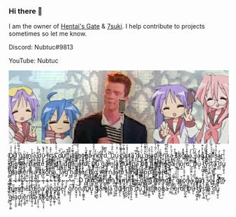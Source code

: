 ### Hi there 👋
I am the owner of [Hentai's Gate](https://hentaisgate.tk) & [7suki](https://7suki.tk). I help contribute to projects sometimes so let me know.

Discord: Nubtuc#9813

YouTube: Nubtuc

![Ah](https://raw.githubusercontent.com/nokonoko/nokonoko/master/roll.jpeg)

D̳̉̑͐̽̈u̢͍̝̅̃ͮ͒̽ͮ̇ ̖͉̦̝͓̓ͫ̓͂̿̏͆͘g̡̞̻̫̎ͅä͉͔̯̣̟́͘m͙͕͕ľ̢̬͍̘ͮͪa͎͇̲ͣ ̦̜̗͖͌ͨ̓ͪͅd͍͚̯̫̾͊ṵ̢͈͕͉ͩ̉͋̚ ̶̫̹̥ͩ͛̈̂̆ͅf̦̫͓̰̬̮r͎̪͙̺̤ͨ͛͊͒͟i̻̖̳̤͔ͅa̙̬̬͔͙̣̰͠ ̟̃ͥ͗̎̀ͧ͒d̟͈͚͓͍͐̅͞u̟̩̔͆͢ ͇̟̙̎̓̂͘f̡̗͌͆ͭj͇̼̺͛ͪ͊ä̩̦̬̻̮̿̈́ͤ͡l҉̼l̗͙̞̃ḩ̉ͪ́̒͂̄ͩö̪͙̬̺̬͜g̨̺̫ͭ́a̵̒͌ ̰͈̈́ͬ̆͒̆̎n͕̺̑͛̒͟o̧̭̲̓r̬̗͛ͣ̃̍̄ͫ͜ͅd̽̄͆͆,͔̫̺͕̳̓̔
͍̓̐D͓̲ͪ̋ͣ̆ͭṷ̣̖ͧͥ̈́ͥ͑̓ͅ ̴͙̦͖̺̗͉̬ͮ̓͊̐̍͌t̘̘̭̞͎ͯ͐͌̇y̜̼͚̹̹͆ͪ̄̅̾̅̚ͅs̗̺͓̗͉̳ͮ̾̽̾ͤͅt͉̤̠̰̠̘͜ͅa͍̰̪͆ ̱̞͈̂̿̕d͙̣̹̎̊̏͂u̳͉̫͈̹̱ͤ̈́ͥ̒ͯ͋ͅ ͎̯̱ͧ̊ͮ̌̂̌̚̕g̶͍̖̲̬͕͚̼͑ͫ̈́̈́ͣ̂l̲̓̅̔ä̡͕̹͍̰͔̋̔͛̏d͓͎̖͍͇ͬ̈́͂͗͐j̰̹͉̩̹͂͗̍̾͌̿͗ḛ͉̯̻̩͊r͔̻͎͞ï̜̜̈́͌̍ͮ͊k̭͚̖̹̜̱̉ͭͨ̊̊a̷͓̟̥̻ͯ͒ͪ̂͗ ̡̞̟̩̜̮̜̊̊͒ṡͤ҉̹͎k̙̗̪̦̠̘͓ͯ͟ö͕͖̆̌ͣ͗̈́̀ň͈̫̩̜̰̜͌͒̀ͧ͆̉a͈̫̲̥̜ͤ̓͞,̹͋̓ͣ̓̏̇̔
̝̖̺̰ͤ̾ͧJ̞̦̩̲̞͎a͉̤̍̓g̟͗ͯ̓ͮ̑̆ͅ ͕̠̲̗̯̌̿͆ͫ͛h̘͇̣͊̓ͬͩͯ͒̓ä̞̱̜̪ͧͩͩ̋͂ĺͨͯ͐̌̈̓͘s̲̮͙̖͕̭̦̀ͦ̎ͮ̊̍͠aͨ̾r͕͚ ̰̮̰͎̯͔͗̑͗͒̅̓d̞̖̞̠ͦ͜ì̭̼̣̺̱̹̱̑̄͂̂̃ͥg͚ͥ̐ͧ͒͊ ̧̹̪͎̯̼ͭ̒v̶̫̫̯̱͙̰ä͚͚͎̪ͪ͠r͓͑̄̍̐̎͛̀ń̫͉̻͖̮a̶̲s̵̠͇̼̳͙ͦͦ͌̆̾ṭ̱̱̦̗̬e͛̀̆̀ ̪̄l̴͓͕͕̙ǎ̮͚̱̮͔̦̍ͫ̚͢ͅn͓̳̥̮͔͚͖̊͋̓̚͜d̸̻ͭ̇̽ ͇̫͚̽u͓̳̗̇ͭ̿̇͑̌p͓͚̞̱͒ͧ͑̏͌ͨp̛̜̱̬̔̎å̯̯̭͆ͪ̓̈́ͤ ̻ͪ̀͋͆̚j̥̯̪̘͚͎̗̀ͩ̓o̴͍͙̬̙͚̝̽̐̌ͬ̌ͅr̘̝̙̦̻̃͑̒̾̅dͮ̎̔͋̓ͩ̔͏̰͔̼̲̹̰,̭̠̯̱̥̩̩̆̒̍ͥ͒ͧ D̳̉̑͐̽̈u̢͍̝̅̃ͮ͒̽ͮ̇ ̖͉̦̝͓̓ͫ̓͂̿̏͆͘g̡̞̻̫̎ͅä͉͔̯̣̟́͘m͙͕͕ľ̢̬͍̘ͮͪa͎͇̲ͣ ̦̜̗͖͌ͨ̓ͪͅd͍͚̯̫̾͊ṵ̢͈͕͉ͩ̉͋̚ ̶̫̹̥ͩ͛̈̂̆ͅf̦̫͓̰̬̮r͎̪͙̺̤ͨ͛͊͒͟i̻̖̳̤͔ͅa̙̬̬͔͙̣̰͠ ̟̃ͥ͗̎̀ͧ͒d̟͈͚͓͍͐̅͞u̟̩̔͆͢ ͇̟̙̎̓̂͘f̡̗͌͆ͭj͇̼̺͛ͪ͊ä̩̦̬̻̮̿̈́ͤ͡l҉̼l̗͙̞̃ḩ̉ͪ́̒͂̄ͩö̪͙̬̺̬͜g̨̺̫ͭ́a̵̒͌ ̰͈̈́ͬ̆͒̆̎n͕̺̑͛̒͟o̧̭̲̓r̬̗͛ͣ̃̍̄ͫ͜ͅd̽̄͆͆,͔̫̺͕̳̓̔
͍̓̐D͓̲ͪ̋ͣ̆ͭṷ̣̖ͧͥ̈́ͥ͑̓ͅ ̴͙̦͖̺̗͉̬ͮ̓͊̐̍͌t̘̘̭̞͎ͯ͐͌̇y̜̼͚̹̹͆ͪ̄̅̾̅̚ͅs̗̺͓̗͉̳ͮ̾̽̾ͤͅt͉̤̠̰̠̘͜ͅa͍̰̪͆ ̱̞͈̂̿̕d͙̣̹̎̊̏͂u̳͉̫͈̹̱ͤ̈́ͥ̒ͯ͋ͅ ͎̯̱ͧ̊ͮ̌̂̌̚̕g̶͍̖̲̬͕͚̼͑ͫ̈́̈́ͣ̂l̲̓̅̔ä̡͕̹͍̰͔̋̔͛̏d͓͎̖͍͇ͬ̈́͂͗͐j̰̹͉̩̹͂͗̍̾͌̿͗ḛ͉̯̻̩͊r͔̻͎͞ï̜̜̈́͌̍ͮ͊k̭͚̖̹̜̱̉ͭͨ̊̊a̷͓̟̥̻ͯ͒ͪ̂͗ ̡̞̟̩̜̮̜̊̊͒ṡͤ҉̹͎k̙̗̪̦̠̘͓ͯ͟ö͕͖̆̌ͣ͗̈́̀ň͈̫̩̜̰̜͌͒̀ͧ͆̉a͈̫̲̥̜ͤ̓͞,̹͋̓ͣ̓̏̇̔
̝̖̺̰ͤ̾ͧJ̞̦̩̲̞͎a͉̤̍̓g̟͗ͯ̓ͮ̑̆ͅ ͕̠̲̗̯̌̿͆ͫ͛h̘͇̣͊̓ͬͩͯ͒̓ä̞̱̜̪ͧͩͩ̋͂ĺͨͯ͐̌̈̓͘s̲̮͙̖͕̭̦̀ͦ̎ͮ̊̍͠aͨ̾r͕͚ ̰̮̰͎̯͔͗̑͗͒̅̓d̞̖̞̠ͦ͜ì̭̼̣̺̱̹̱̑̄͂̂̃ͥg͚ͥ̐ͧ͒͊ ̧̹̪͎̯̼ͭ̒v̶̫̫̯̱͙̰ä͚͚͎̪ͪ͠r͓͑̄̍̐̎͛̀ń̫͉̻͖̮a̶̲s̵̠͇̼̳͙ͦͦ͌̆̾ṭ̱̱̦̗̬e͛̀̆̀ ̪̄l̴͓͕͕̙ǎ̮͚̱̮͔̦̍ͫ̚͢ͅn͓̳̥̮͔͚͖̊͋̓̚͜d̸̻ͭ̇̽ ͇̫͚̽u͓̳̗̇ͭ̿̇͑̌p͓͚̞̱͒ͧ͑̏͌ͨp̛̜̱̬̔̎å̯̯̭͆ͪ̓̈́ͤ ̻ͪ̀͋͆̚j̥̯̪̘͚͎̗̀ͩ̓o̴͍͙̬̙͚̝̽̐̌ͬ̌ͅr̘̝̙̦̻̃͑̒̾̅dͮ̎̔͋̓ͩ̔͏̰͔̼̲̹̰,̭̠̯̱̥̩̩̆̒̍ͥ͒ͧ                                          ~~~~~~~~~~~~~~~~. :D
̥̟̯͇ͯ̌͛D̘͇̒͋́̈́̇i̗̹̞̮̪ͧ͑ͤͯn͚͙͒̈́̐ͧ͐ͩ̚ ̞̤͔̬̑̉̃s̶̙̖̫̮͔͚̩͒̈̓̆̈́̚o̵̺̯͚̦͊ͅl̐҉̥̯̘̬̗ ̨͓̮̦̲̥͎ͣ͋̈́͌͂d̵͇̹i͈̊n͕̆ ͇̘͚̂́͑̈h̭ͥ̒i̟̖̫̪͙͚̝͆͗̄m̯̟̤͍͔̣͈ͧm̛̘̖̻̦̘͒ͣ̔e̴̱̳̼̦l̶̠̖̠̺̒͊̐ͮ͆ ̡̻͐͒ͯ͋̔̐d͍̜̤̿̂͋ḭ̦̫̾ͯͧͭ̒͘ň̨̩̘͍̯̥̑̇ą͓ͯ͆ ̸̈̄̄͋̏ͯ̎ä̫̬̯̼̺̬̜̽ͣ̂͋̔̐n̛̪̭̋̀ͯ̂̆͑g̤͚̗̱̘̼ͧͨͧ̅͝d͋̉͗̾̒͆҉̻͖̩ȇ̜ͩ̔ͩ͛̚͞r͈͖̫͛͆̅̚͞ ̣̺͎̦͇̎̃ͮͣͫͩͫgͯͯ͐͗ͧ̏̚͏ṙ̙͔̖̟̤̌ö̥̤͇͙̺̯̍͊̇̐̎̀n̴̝̹̦̰̻̺͂̄̃a̼̬̣̤̤͐ͪ̄
̡̙̭̤̪̣̊̓͋̎ͮ̈͗D͈͇͙̫ĭ̷̦̖̙̖̥̯͚n͕̾̉ ̘̞̝ͩͣͥ̐͌̏s̴̹̳͚̰̙͇̥̍̄ͬ̅͑̍ǫ̏͆̑l̮̇̃̊̏̆́͞ ͕̫͙̉͐̒ͬ̚d̳̩̯̾͠i͐̃͊ͧͪ҉ͅn̷̫͆ ̺̍̿h͒̐͆̒î͇̅m͜m̬̐̍̑̂ͬͧ̀e̎͗͑̀lͬ̓̔ͮ̃ ̟̗̗̩̒͌̾̋́̉ḍ̯̱͚̱̦̪͠ǐ͚̖̘̓̐̅̍ͣ̚n̼̂̎a̸̤̠̱̯̲̠ͅ ̖̭͑ǟ̲̪̞̣̙ͪ̈́̒̚n͈͓̗̪̪ͅͅg̘̙ͩ͋̇ͪ̏ͯ͢ḍ̠̪͇͙͇ͭͪͪͣ͆̊e̞̝͒͌̊̀r͓̜̭̮͊ ͙̖̗̉ͣ̓g̫̪̝̩̗̜̝ͫ͠r̐̅ͫ̿͏̞̭̗ö͖̘̰̮͔͝n̢͈̝̭͋͌ͭa̟̜͚̳͈̩͍D̳̉̑͐̽̈u̢͍̝̅̃ͮ͒̽ͮ̇ ̖͉̦̝͓̓ͫ̓͂̿̏͆͘g̡̞̻̫̎ͅä͉͔̯̣̟́͘m͙͕͕ľ̢̬͍̘ͮͪa͎͇̲ͣ ̦̜̗͖͌ͨ̓ͪͅd͍͚̯̫̾͊ṵ̢͈͕͉ͩ̉͋̚ ̶̫̹̥ͩ͛̈̂̆ͅf̦̫͓̰̬̮r͎̪͙̺̤ͨ͛͊͒͟i̻̖̳̤͔ͅa̙̬̬͔͙̣̰͠ ̟̃ͥ͗̎̀ͧ͒d̟͈͚͓͍͐̅͞u̟̩̔͆͢ ͇̟̙̎̓̂͘f̡̗͌͆ͭj͇̼̺͛ͪ͊ä̩̦̬̻̮̿̈́ͤ͡l҉̼l̗͙̞̃ḩ̉ͪ́̒͂̄ͩö̪͙̬̺̬͜g̨̺̫ͭ́a̵̒͌ ̰͈̈́ͬ̆͒̆̎n͕̺̑͛̒͟o̧̭̲̓r̬̗͛ͣ̃̍̄ͫ͜ͅd̽̄͆͆,͔̫̺͕̳̓̔
͍̓̐D͓̲ͪ̋ͣ̆ͭṷ̣̖ͧͥ̈́ͥ͑̓ͅ ̴͙̦͖̺̗͉̬ͮ̓͊̐̍͌t̘̘̭̞͎ͯ͐͌̇y̜̼͚̹̹͆ͪ̄̅̾̅̚ͅs̗̺͓̗͉̳ͮ̾̽̾ͤͅt͉̤̠̰̠̘͜ͅa͍̰̪͆ ̱̞͈̂̿̕d͙̣̹̎̊̏͂u̳͉̫͈̹̱ͤ̈́ͥ̒ͯ͋ͅ ͎̯̱ͧ̊ͮ̌̂̌̚̕g̶͍̖̲̬͕͚̼͑ͫ̈́̈́ͣ̂l̲̓̅̔ä̡͕̹͍̰͔̋̔͛̏d͓͎̖͍͇ͬ̈́͂͗͐j̰̹͉̩̹͂͗̍̾͌̿͗ḛ͉̯̻̩͊r͔̻͎͞ï̜̜̈́͌̍ͮ͊k̭͚̖̹̜̱̉ͭͨ̊̊a̷͓̟̥̻ͯ͒ͪ̂͗ ̡̞̟̩̜̮̜̊̊͒ṡͤ҉̹͎k̙̗̪̦̠̘͓ͯ͟ö͕͖̆̌ͣ͗̈́̀ň͈̫̩̜̰̜͌͒̀ͧ͆̉a͈̫̲̥̜ͤ̓͞,̹͋̓ͣ̓̏̇̔
̝̖̺̰ͤ̾ͧ
